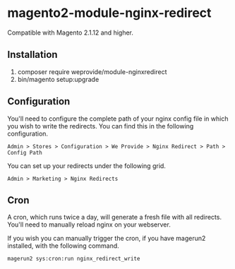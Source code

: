 # magento2-module-nginx-redirect

Compatible with Magento 2.1.12 and higher.

## Installation

1. composer require weprovide/module-nginxredirect
2. bin/magento setup:upgrade

## Configuration

You'll need to configure the complete path of your nginx config file in which you wish to write the redirects. You can find this in the following configuration.
 
`Admin > Stores > Configuration > We Provide > Nginx Redirect > Path > Config Path`

You can set up your redirects under the following grid.
 
`Admin > Marketing > Nginx Redirects`

## Cron

A cron, which runs twice a day, will generate a fresh file with all redirects. You'll need to manually reload nginx on your webserver.

If you wish you can manually trigger the cron, if you have magerun2 installed, with the following command.

`magerun2 sys:cron:run nginx_redirect_write`
